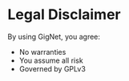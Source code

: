 # Legal Disclaimer  
By using GigNet, you agree:  
- No warranties  
- You assume all risk  
- Governed by GPLv3  
